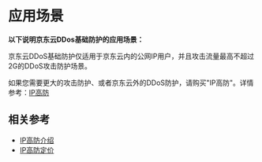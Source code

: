 # 应用场景

**以下说明京东云DDos基础防护的应用场景：**

京东云DDoS基础防护仅适用于京东云内的公网IP用户，并且攻击流量最高不超过2G的DDoS攻击防护场景。

如果您需要更大的攻击防护、或者京东云外的DDoS防护，请购买"IP高防"。详情参考：[IP高防](https://www.jdcloud.com/products/ipanti)

 



## 相关参考

- [IP高防介绍](https://github.com/jdcloudcom/cn/blob/edit/documentation/Cloud-Security/Advanced-Anti-DDoS/Introduction/What-Is-Advanced-Anti-DDoS.md)
- [IP高防定价](https://github.com/jdcloudcom/cn/blob/edit/documentation/Cloud-Security/Advanced-Anti-DDoS/Pricing/Billing-Rules.md)
